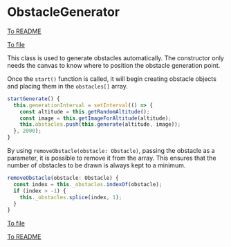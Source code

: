 # ObstacleGenerator

[To README](./../../../../README.md) 

[To file](./../../../../02_APP/PostRennen/src/app/component/post-rennen-game/models/obstacleGenerator.ts)

This class is used to generate obstacles automatically. The constructor only needs the canvas to know where to position the obstacle generation point.

Once the `start()` function is called, it will begin creating obstacle objects and placing them in the `obstacles[]` array.

```Typescript
startGenerate() {  
  this.generationInterval = setInterval(() => {  
    const altitude = this.getRandomAltitude();  
    const image = this.getImageForAltitude(altitude);  
    this.obstacles.push(this.generate(altitude, image));  
  }, 2000);  
}
```

By using `removeObstacle(obstacle: Obstacle)`, passing the obstacle as a parameter, it is possible to remove it from the array. This ensures that the number of obstacles to be drawn is always kept to a minimum.

```Typescript
removeObstacle(obstacle: Obstacle) {  
  const index = this._obstacles.indexOf(obstacle);  
  if (index > -1) {  
    this._obstacles.splice(index, 1);  
  }  
}
```

[To file](./../../../../02_APP/PostRennen/src/app/component/post-rennen-game/models/obstacleGenerator.ts)

[To README](./../../../../README.md) 